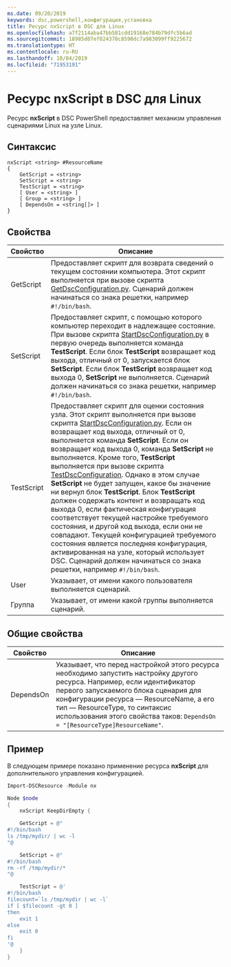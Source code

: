 ```yaml
---
ms.date: 09/20/2019
keywords: dsc,powershell,конфигурация,установка
title: Ресурс nxScript в DSC для Linux
ms.openlocfilehash: a7f2114aba47bb581cdd19168e784b79dfc5b6ad
ms.sourcegitcommit: 18985d07ef024378c8590dc7a983099ff9225672
ms.translationtype: HT
ms.contentlocale: ru-RU
ms.lasthandoff: 10/04/2019
ms.locfileid: "71953191"
---
```

# <a name="dsc-for-linux-nxscript-resource"></a>Ресурс nxScript в DSC для Linux

Ресурс **nxScript** в DSC PowerShell предоставляет механизм управления сценариями Linux на узле Linux.

## <a name="syntax"></a>Синтаксис

```Syntax
nxScript <string> #ResourceName
{
    GetScript = <string>
    SetScript = <string>
    TestScript = <string>
    [ User = <string> ]
    [ Group = <string> ]
    [ DependsOn = <string[]> ]
}
```

## <a name="properties"></a>Свойства

|Свойство |Описание |
|---|---|
|GetScript |Предоставляет скрипт для возврата сведений о текущем состоянии компьютера. Этот скрипт выполняется при вызове скрипта [GetDscConfiguration.py](https://github.com/Microsoft/PowerShell-DSC-for-Linux#performing-dsc-operations-from-the-linux-computer). Сценарий должен начинаться со знака решетки, например `#!/bin/bash`. |
|SetScript |Предоставляет скрипт, с помощью которого компьютер переходит в надлежащее состояние. При вызове скрипта [StartDscConfiguration.py](https://github.com/Microsoft/PowerShell-DSC-for-Linux#performing-dsc-operations-from-the-linux-computer) в первую очередь выполняется команда **TestScript**. Если блок **TestScript** возвращает код выхода, отличный от 0, запускается блок **SetScript**. Если блок **TestScript** возвращает код выхода 0, **SetScript** не выполняется. Сценарий должен начинаться со знака решетки, например `#!/bin/bash`. |
|TestScript |Предоставляет скрипт для оценки состояния узла. Этот скрипт выполняется при вызове скрипта [StartDscConfiguration.py](https://github.com/Microsoft/PowerShell-DSC-for-Linux#performing-dsc-operations-from-the-linux-computer). Если он возвращает код выхода, отличный от 0, выполняется команда **SetScript**. Если он возвращает код выхода 0, команда **SetScript** не выполняется. Кроме того, **TestScript** выполняется при вызове скрипта [TestDscConfiguration](https://github.com/Microsoft/PowerShell-DSC-for-Linux#performing-dsc-operations-from-the-linux-computer). Однако в этом случае **SetScript** не будет запущен, какое бы значение ни вернул блок **TestScript**. Блок **TestScript** должен содержать контент и возвращать код выхода 0, если фактическая конфигурация соответствует текущей настройке требуемого состояния, и другой код выхода, если они не совпадают. Текущей конфигурацией требуемого состояния является последняя конфигурация, активированная на узле, который использует DSC. Сценарий должен начинаться со знака решетки, например `#!/bin/bash`. |
|User |Указывает, от имени какого пользователя выполняется сценарий. |
|Группа |Указывает, от имени какой группы выполняется сценарий. |

## <a name="common-properties"></a>Общие свойства

|Свойство |Описание |
|---|---|
|DependsOn |Указывает, что перед настройкой этого ресурса необходимо запустить настройку другого ресурса. Например, если идентификатор первого запускаемого блока сценария для конфигурации ресурса — ResourceName, а его тип — ResourceType, то синтаксис использования этого свойства таков: `DependsOn = "[ResourceType]ResourceName"`. |

## <a name="example"></a>Пример

В следующем примере показано применение ресурса **nxScript** для дополнительного управления конфигурацией.

```powershell
Import-DSCResource -Module nx

Node $node
{
    nxScript KeepDirEmpty {

    GetScript = @"
#!/bin/bash
ls /tmp/mydir/ | wc -l
"@

    SetScript = @"
#!/bin/bash
rm -rf /tmp/mydir/*
"@

    TestScript = @'
#!/bin/bash
filecount=`ls /tmp/mydir | wc -l`
if [ $filecount -gt 0 ]
then
    exit 1
else
    exit 0
fi
'@
    }
}
```
